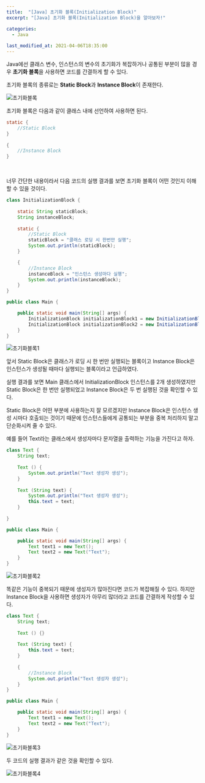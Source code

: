 ```yaml
---
title:  "[Java] 초기화 블록(Initialization Block)"
excerpt: "[Java] 초기화 블록(Initialization Block)을 알아보자!"

categories:
  - Java
  
last_modified_at: 2021-04-06T18:35:00
---
```


Java에선 클래스 변수, 인스턴스의 변수의 초기화가 복잡하거나 공통된 부분이 많을 경우 **초기화 블록**을 사용하면 코드를 간결하게 할 수 있다.  

초기화 블록의 종류로는 **Static Block**과 **Instance Block**이 존재한다.  

![초기화블록](https://user-images.githubusercontent.com/53072057/113646571-08c7cb80-96c4-11eb-888f-d62f6683e6be.JPG)  

초기화 블록은 다음과 같이 클래스 내에 선언하여 사용하면 된다.  

```java
static {
	//Static Block
}
	
{
	//Instance Block
}
```

​

너무 간단한 내용이라서 다음 코드의 실행 결과를 보면 초기화 블록이 어떤 것인지 이해할 수 있을 것이다.  

```java
class I﻿nitializationBlock {
	
	static String staticBlock;
	String instanceBlock;
	
	static {
		//Static Block
		staticBlock = "클래스 로딩 시 한번만 실행";
		System.out.println(staticBlock);
	}

	{
		//Instance Block
		instanceBlock = "인스턴스 생성마다 실행";
		System.out.println(instanceBlock);
	}
}

public class Main {

	public static void main(String[] args) {
		I﻿nitializationBlock i﻿nitializationBlock1 = new I﻿nitializationBlock();
		I﻿nitializationBlock i﻿nitializationBlock2 = new I﻿nitializationBlock();
	}
}
```

![초기화블록1](https://user-images.githubusercontent.com/53072057/113646575-09606200-96c4-11eb-98b2-d2ec3e10cd06.JPG)  


앞서 Static Block은 클래스가 로딩 시 한 번만 실행되는 블록이고 Instance Block은 인스턴스가 생성될 때마다 실행되는 블록이라고 언급하였다.  

실행 결과를 보면 Main 클래스에서 InitializationBlock 인스턴스를 2개 생성하였지만 Static Block은 한 번만 실행되었고 Instance Block은 두 번 실행된 것을 확인할 수 있다.  




Static Block은 어떤 부분에 사용하는지 잘 모르겠지만 Instance Block은 인스턴스 생성 시마다 호출되는 것이기 때문에 인스턴스들에게 공통되는 부분을 중복 처리하지 말고 단순화시켜 줄 수 있다.  

예를 들어 Text라는 클래스에서 생성자마다 문자열을 출력하는 기능을 가진다고 하자.  

```java
class Text {
	String text;
	
	Text () { 
		System.out.println("Text 생성자 생성");
	}
	
	Text (String text) {
		System.out.println("Text 생성자 생성");
		this.text = text;
	}
	
}

public class Main {

	public static void main(String[] args) {
		Text text1 = new Text();
		Text text2 = new Text("Text");
	}
}
```

![초기화블록2](https://user-images.githubusercontent.com/53072057/113646576-09f8f880-96c4-11eb-8e6e-cad52bba55c8.JPG)  

똑같은 기능이 중복되기 때문에 생성자가 많아진다면 코드가 복잡해질 수 있다. 하지만 Instance Block을 사용하면 생성자가 아무리 많더라고 코드를 간결하게 작성할 수 있다.  

```java
class Text {
	String text;
	
	Text () {}
	
	Text (String text) {
		this.text = text;
	}
	
	{
		//Instance Block
		System.out.println("Text 생성자 생성");
	}
}

public class Main {

	public static void main(String[] args) {
		Text text1 = new Text();
		Text text2 = new Text("Text");
	}
}
```

![초기화블록3](https://user-images.githubusercontent.com/53072057/113646578-09f8f880-96c4-11eb-9471-c0d99cfabc46.JPG)  

두 코드의 실행 결과가 같은 것을 확인할 수 있다.  

![초기화블록4](https://user-images.githubusercontent.com/53072057/113646579-0a918f00-96c4-11eb-9274-0f85331437b3.JPG)  
